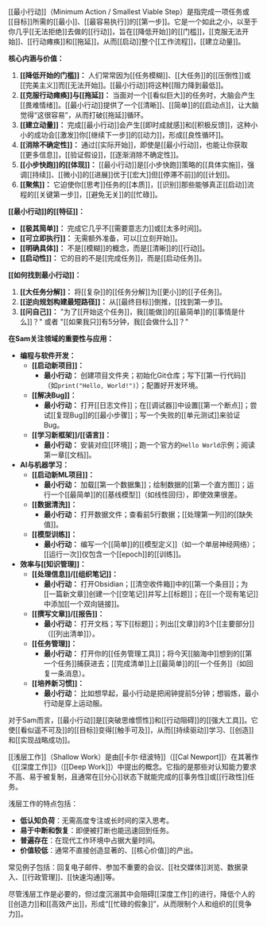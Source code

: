 [[最小行动]]（Minimum Action / Smallest Viable Step）是指完成一项任务或[[目标]]所需的[[最小]]、[[最容易执行]]的[[第一步]]。它是一个如此之小，以至于你几乎[[无法拒绝]]去做的[[行动]]，旨在[[降低开始]]的[[门槛]]，[[克服无法开始]]、[[行动瘫痪]]和[[拖延]]，从而[[启动]]整个[[工作流程]]，[[建立动量]]。

**核心内涵与价值：**

1.  **[[降低开始的门槛]]：** 人们常常因为[[任务模糊]]、[[大任务]]的[[压倒性]]或[[完美主义]]而[[无法开始]]。[[最小行动]]将这种[[阻力降到最低]]。
2.  **[[克服行动瘫痪]]与[[拖延]]：** 当面对一个[[看似巨大]]的任务时，大脑会产生[[畏难情绪]]。[[最小行动]]提供了一个[[清晰]]、[[简单]]的[[启动点]]，让大脑觉得“这很容易”，从而打破[[拖延]]循环。
3.  **[[建立动量]]：** 完成[[最小行动]]会产生[[即时成就感]]和[[积极反馈]]，这种小小的成功会[[激发]]你[[继续下一步]]的[[动力]]，形成[[良性循环]]。
4.  **[[消除不确定性]]：** 通过[[实际开始]]，即使是[[最小行动]]，也能让你获取[[更多信息]]，[[验证假设]]，[[逐渐消除不确定性]]。
5.  **[[小步快跑]]的[[体现]]：** [[最小行动]]是[[小步快跑]]策略的[[具体实施]]，强调[[持续]]、[[微小]]的[[进展]]优于[[宏大]]但[[停滞不前]]的[[计划]]。
6.  **[[聚焦]]：** 它迫使你[[思考]]任务的[[本质]]，[[识别]]那些能够真正[[启动]]流程的[[关键第一步]]，[[避免无关]]的[[忙碌]]。

**[[最小行动]]的[[特征]]：**

*   **[[极其简单]]：** 完成它几乎不[[需要意志力]]或[[太多时间]]。
*   **[[可立即执行]]：** 无需额外准备，可以[[立刻开始]]。
*   **[[明确具体]]：** 不是[[模糊]]的概念，而是[[清晰]]的[[行动]]。
*   **[[启动性]]：** 它的目的不是[[完成任务]]，而是[[启动任务]]。

**[[如何找到最小行动]]：**

1.  **[[大任务分解]]：** 将[[复杂]]的[[任务分解]]为[[更小]]的[[子任务]]。
2.  **[[逆向规划构建最短路径]]：** 从[[最终目标]]倒推，[[找到第一步]]。
3.  **[[问自己]]：** "为了[[开始这个任务]]，我[[能做]]的[[最简单]]的[[事情是什么]]？" 或者 "[[如果我只]]有5分钟，我[[会做什么]]？"

**在Sam关注领域的重要性与应用：**

*   **编程与软件开发：**
    *   **[[启动新项目]]：**
        *   **最小行动：** 创建项目文件夹；初始化Git仓库；写下[[第一行代码]]（如`print("Hello, World!")`）；配置好开发环境。
    *   **[[解决Bug]]：**
        *   **最小行动：** 打开[[日志文件]]；在[[调试器]]中设置[[第一个断点]]；尝试[[复现Bug]]的[[最小步骤]]；写一个失败的[[单元测试]]来验证Bug。
    *   **[[学习新框架]]/[[语言]]：**
        *   **最小行动：** 安装对应[[环境]]；跑一个官方的`Hello World`示例；阅读第一章[[文档]]。
*   **AI与机器学习：**
    *   **[[启动新ML项目]]：**
        *   **最小行动：** 加载[[第一个数据集]]；绘制数据的[[第一个直方图]]；运行一个[[最简单]]的[[基线模型]]（如线性回归），即使效果很差。
    *   **[[数据清洗]]：**
        *   **最小行动：** 打开数据文件；查看前5行数据；[[处理第一列]]的[[缺失值]]。
    *   **[[模型训练]]：**
        *   **最小行动：** 编写一个[[简单]]的[[模型定义]]（如一个单层神经网络）；[[运行一次]]仅包含一个[[epoch]]的[[训练]]。
*   **效率与[[知识管理]]：**
    *   **[[处理信息]]/[[组织笔记]]：**
        *   **最小行动：** 打开Obsidian；[[清空收件箱]]中的[[第一个条目]]；为[[一篇新文章]]创建一个[[空笔记]]并写上[[标题]]；在[[一个现有笔记]]中添加[[一个双向链接]]。
    *   **[[撰写文章]]/[[报告]]：**
        *   **最小行动：** 打开文档；写下[[标题]]；列出[[文章]]的3个[[主要部分]]（[[列出清单]]）。
    *   **[[任务管理]]：**
        *   **最小行动：** 打开你的[[任务管理工具]]；将今天[[脑海中]]想到的[[第一个任务]]捕获进去；[[完成清单]]上[[最简单]]的[[一个任务]]（如回复一条消息）。
    *   **[[培养新习惯]]：**
        *   **最小行动：** 比如想早起，最小行动是把闹钟提前5分钟；想锻炼，最小行动是穿上运动服。

对于Sam而言，[[最小行动]]是[[突破思维惯性]]和[[行动阻碍]]的[[强大工具]]。它使[[看似遥不可及]]的[[目标]]变得[[触手可及]]，从而[[持续驱动]]学习、[[创造]]和[[实现战略成功]]。

[[浅层工作]]（Shallow Work）是由[[卡尔·纽波特]]（[[Cal Newport]]）在其著作《[[深度工作]]》（[[Deep Work]]）中提出的概念。它指的是那些对认知能力要求不高、易于被复制，且通常在[[分心]]状态下就能完成的[[事务性]]或[[行政性]]任务。

浅层工作的特点包括：
*   **低认知负荷**：无需高度专注或长时间的深入思考。
*   **易于中断和恢复**：即便被打断也能迅速回到任务。
*   **普遍存在**：在现代工作环境中占据大量时间。
*   **价值较低**：通常不直接创造显著的、[[核心价值]]的产出。

常见例子包括：回复电子邮件、参加不重要的会议、[[社交媒体]]浏览、数据录入、[[行政管理]]、[[快速沟通]]等。

尽管浅层工作是必要的，但过度沉溺其中会阻碍[[深度工作]]的进行，降低个人的[[创造力]]和[[高效产出]]，形成“[[忙碌的假象]]”，从而限制个人和组织的[[竞争力]]。